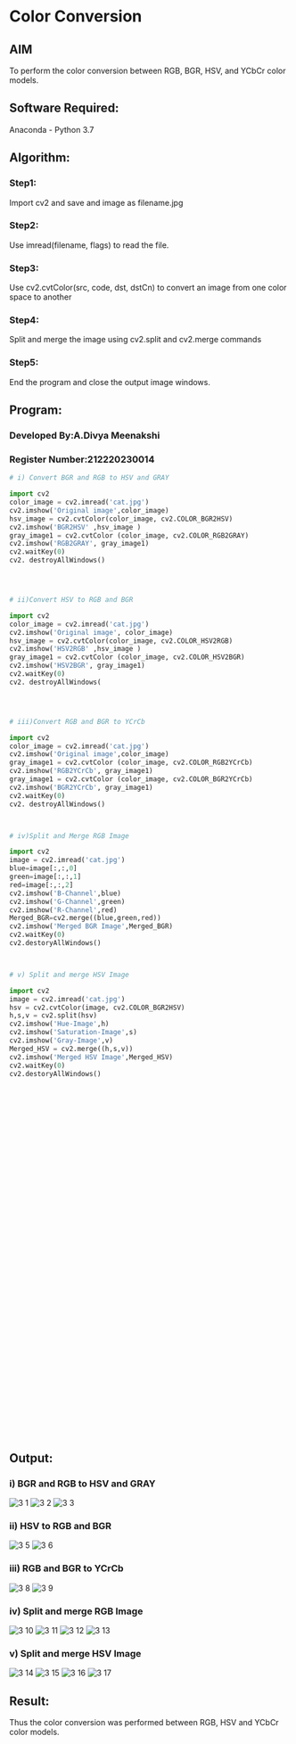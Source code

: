 # Color Conversion
## AIM
To perform the color conversion between RGB, BGR, HSV, and YCbCr color models.

## Software Required:
Anaconda - Python 3.7
## Algorithm:
### Step1:
Import cv2 and save and image as filename.jpg

### Step2:
Use imread(filename, flags) to read the file.

### Step3:
Use cv2.cvtColor(src, code, dst, dstCn) to convert an image from one color space to another

### Step4:
Split and merge the image using cv2.split and cv2.merge commands

### Step5:
End the program and close the output image windows.

## Program:
### Developed By:A.Divya Meenakshi
### Register Number:212220230014
```python
# i) Convert BGR and RGB to HSV and GRAY

import cv2
color_image = cv2.imread('cat.jpg')
cv2.imshow('Original image',color_image)
hsv_image = cv2.cvtColor(color_image, cv2.COLOR_BGR2HSV)
cv2.imshow('BGR2HSV' ,hsv_image )
gray_image1 = cv2.cvtColor (color_image, cv2.COLOR_RGB2GRAY)
cv2.imshow('RGB2GRAY', gray_image1)
cv2.waitKey(0)
cv2. destroyAllWindows()




# ii)Convert HSV to RGB and BGR

import cv2
color_image = cv2.imread('cat.jpg')
cv2.imshow('Original image', color_image)
hsv_image = cv2.cvtColor(color_image, cv2.COLOR_HSV2RGB)
cv2.imshow('HSV2RGB' ,hsv_image )
gray_image1 = cv2.cvtColor (color_image, cv2.COLOR_HSV2BGR)
cv2.imshow('HSV2BGR', gray_image1)
cv2.waitKey(0)
cv2. destroyAllWindows(




# iii)Convert RGB and BGR to YCrCb

import cv2
color_image = cv2.imread('cat.jpg')
cv2.imshow('Original image',color_image)
gray_image1 = cv2.cvtColor (color_image, cv2.COLOR_RGB2YCrCb)
cv2.imshow('RGB2YCrCb', gray_image1)
gray_image1 = cv2.cvtColor (color_image, cv2.COLOR_BGR2YCrCb)
cv2.imshow('BGR2YCrCb', gray_image1)
cv2.waitKey(0)
cv2. destroyAllWindows()



# iv)Split and Merge RGB Image

import cv2
image = cv2.imread('cat.jpg')
blue=image[:,:,0]
green=image[:,:,1]
red=image[:,:,2]
cv2.imshow('B-Channel',blue)
cv2.imshow('G-Channel',green)
cv2.imshow('R-Channel',red)
Merged_BGR=cv2.merge((blue,green,red))
cv2.imshow('Merged BGR Image',Merged_BGR)
cv2.waitKey(0)
cv2.destoryAllWindows()



# v) Split and merge HSV Image

import cv2
image = cv2.imread('cat.jpg')
hsv = cv2.cvtColor(image, cv2.COLOR_BGR2HSV)
h,s,v = cv2.split(hsv)
cv2.imshow('Hue-Image',h)
cv2.imshow('Saturation-Image',s)
cv2.imshow('Gray-Image',v)
Merged_HSV = cv2.merge((h,s,v))
cv2.imshow('Merged HSV Image',Merged_HSV)
cv2.waitKey(0)
cv2.destoryAllWindows()



```
<br>
<br>
<br>
<br>
<br>
<br>
<br>
<br>
<br>
<br>
<br>
<br>
<br>
<br>
<br>
<br>
<br>
<br>
<br>
<br>
<br>
<br>
<br>
<br>
<br>
<br>
<br>
<br>
<br>
<br>
<br>
<br>
<br>
<br>
<br>
<br>


## Output:
### i) BGR and RGB to HSV and GRAY
![3 1](https://user-images.githubusercontent.com/75235402/162799412-75552f42-c205-46c4-9c15-d7a76b79b64e.JPG)
![3 2](https://user-images.githubusercontent.com/75235402/162799422-18bd95c9-8882-4183-9a69-5a883ed6bce8.JPG)
![3 3](https://user-images.githubusercontent.com/75235402/162799749-ca290b23-e8b3-44a4-8ed0-8778a77182d8.JPG)


### ii) HSV to RGB and BGR
![3 5](https://user-images.githubusercontent.com/75235402/162799879-4fcf4707-d80e-43e7-a2f0-4121bad51f2e.JPG)
![3 6](https://user-images.githubusercontent.com/75235402/162799887-642cc672-fcda-4adb-a6dc-fc8469e2719e.JPG)


### iii) RGB and BGR to YCrCb
![3 8](https://user-images.githubusercontent.com/75235402/162800108-1e0caa3c-68cb-4556-ba95-784464d6b0a4.JPG)
![3 9](https://user-images.githubusercontent.com/75235402/162800112-08b56205-e5d9-4169-8a92-21ca87ee59f2.JPG)




### iv) Split and merge RGB Image
![3 10](https://user-images.githubusercontent.com/75235402/162800532-78985c39-713f-48cf-945c-c9b8f571439d.JPG)
![3 11](https://user-images.githubusercontent.com/75235402/162800597-4d038e0e-3449-498b-b66e-5880f3a9a2b7.JPG)
![3 12](https://user-images.githubusercontent.com/75235402/162800649-e89bcb80-252a-44f1-845a-8aac085a8e9a.JPG)
![3 13](https://user-images.githubusercontent.com/75235402/162800701-9df5d7c2-1f3e-4f52-933c-501a63aa5ed9.JPG)



### v) Split and merge HSV Image
![3 14](https://user-images.githubusercontent.com/75235402/162800726-70fc4290-092d-4b7a-8add-e1a137ead882.JPG)
![3 15](https://user-images.githubusercontent.com/75235402/162800755-b4596fad-741a-4452-832c-09d6884140f2.JPG)
![3 16](https://user-images.githubusercontent.com/75235402/162800774-97728d47-0788-4455-8f32-f50a37ccb9d6.JPG)
![3 17](https://user-images.githubusercontent.com/75235402/162800786-a8b6e389-b1a6-42e0-9098-beca01a92b7a.JPG)



## Result:
Thus the color conversion was performed between RGB, HSV and YCbCr color models.
